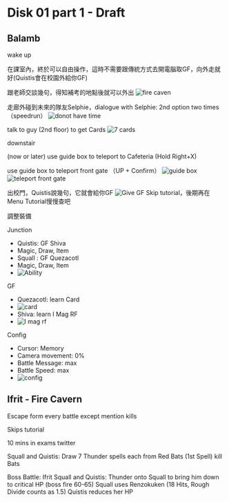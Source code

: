 # Disk 01 part 1 - Draft

## Balamb
wake up

在課室內，終於可以自由操作，這時不需要跟傳統方式去開電腦取GF，向外走就好(Quistis會在校園外給你GF)

跟老師交談幾句，得知補考的地點後就可以外出
![fire caven](https://pbs.twimg.com/media/F1NPIw9agAAQjJp?format=jpg&name=large)

走廊外碰到未來的隊友Selphie，dialogue with Selphie: 2nd option two times （speedrun）
![donot have time](https://pbs.twimg.com/media/F1NPIw9akAEcKH1?format=jpg&name=large)

talk to guy (2nd floor) to get Cards
![7 cards](https://pbs.twimg.com/media/F1NPIw_agAAJFWm?format=jpg&name=large)

downstair

(now or later) use guide box to teleport to Cafeteria (Hold Right+X)

use guide box to teleport front gate （UP + Confirm）
![guide box](https://pbs.twimg.com/media/F1NQsHNaAAUriJL?format=jpg&name=large)
![teleport front gate](https://pbs.twimg.com/media/F1NQsHJaAAEaDk1?format=jpg&name=large)

出校門，Quistis說幾句，它就會給你GF
![Give GF](https://pbs.twimg.com/media/F1NQsHJacAIiI0S?format=jpg&name=large)
Skip tutorial，後期再在Menu Tutorial慢慢查吧


調整裝備

Junction
- Quistis: GF Shiva
- Magic, Draw, Item
- Squall : GF Quezacotl
- Magic, Draw, Item
- ![Ability](https://pbs.twimg.com/media/F1NQsHKaYAE7Gj7?format=jpg&name=large)

GF
- Quezacotl: learn Card
- ![card](https://pbs.twimg.com/media/F1NQx2UaEAEiq0g?format=jpg&name=large)
- Shiva: learn I Mag RF
- ![I mag rf](https://pbs.twimg.com/media/F1NQx5faUAA2EN1?format=jpg&name=large)

Config
- Cursor: Memory
- Camera movement: 0%
- Battle Message: max
- Battle Speed: max
- ![config](https://pbs.twimg.com/media/F1NQx2VaYAAmsUd?format=jpg&name=large)

## Ifrit - Fire Cavern
Escape form every battle except mention kills

Skips tutorial

10 mins in exams
twitter


Squall and Quistis: Draw 7 Thunder spells each from Red Bats (1st Spell)
kill Bats

Boss Battle: Ifrit
Squall and Quistis: Thunder onto Squall to bring him down to critical HP (boss fire 60-65)
Squall uses Renzokuken (18 Hits, Rough Divide counts as 1.5)
Quistis reduces her HP